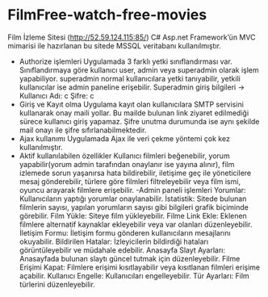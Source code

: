# FilmFree-watch-free-movies
Film İzleme Sitesi (http://52.59.124.115:85/)
C# Asp.net Framework’ün MVC mimarisi ile hazırlanan bu sitede MSSQL veritabanı kullanılmıştır.
- Authorize işlemleri
Uygulamada 3 farklı yetki sınıflandırması var. Sınıflandırmaya göre kullanıcı user, admin veya superadmin olarak 
işlem yapabiliyor.
superadmin normal kullanıcılara yetki tanıyabilir, yetkili kullanıcılar ise admin paneline erişebilir.
Superadmin giriş bilgileri -> Kullanıcı Adı: c
 Şifre: c
- Giriş ve Kayıt olma
Uygulama kayıt olan kullanıcılara SMTP servisini kullanarak onay maili yollar. Bu mailde bulunan link ziyaret 
edilmediği sürece kullanıcı giriş yapamaz.
Şifre unutma durumunda ise aynı şekilde mail onayı ile şifre sıfırlanabilmektedir.
- Ajax kullanımı
Uygulamada Ajax ile veri çekme yöntemi çok kez kullanılmıştır.
- Aktif kullanılabilen özellikler
Kullanıcı filmleri beğenebilir, yorum yapabilir(yorum admin tarafından onaylanır ise yayına alınır), film izlemede 
sorun yaşanırsa hata bildirebilir, iletişime geç ile yöneticilere mesaj gönderebilir, türlere göre filmleri filtreleyebilir veya 
film ismi, oyuncu arayarak filmlere erişebilir. 
-Admin paneli işlemleri
Yorumlar: Kullanıcıların yaptığı yorumlar onaylanabilir.
İstatistik: Sitede bulunan filmlerin sayısı, yapılan yorumların sayısı gibi bilgileri grafik biçiminde görebilir.
Film Yükle: Siteye film yükleyebilir.
Filme Link Ekle: Eklenen filmlere alternatif kaynaklar ekleyebilir veya var olanları düzenleyebilir.
İletişim Formu: İletişim formu gönderen kullanıcıların mesajlarını okuyabilir.
Bildirilen Hatalar: İzleyicilerin bildirdiği hataları görüntüleyebilir ve müdahale edebilir.
Anasayfa Slayt Ayarları: Anasayfada bulunan slaytı güncel tutmak için düzenleyebilir.
Filme Erişimi Kapat: Filmlere erişimi kısıtlayabilir veya kısıtlanan filmleri erişime açabilir.
Kullanıcı Engelle: Kullanıcıları engelleyebilir.
Tür Ayarları: Film türlerini düzenleyebilir.
